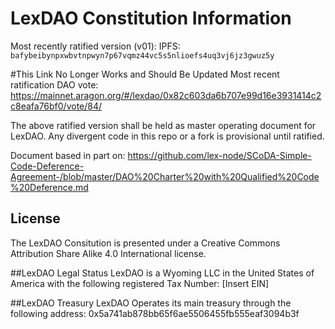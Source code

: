 # LexDAO Constitution Information

Most recently ratified version (v01): IPFS: `bafybeibynpxwbvtnpwyn7p67vqmz44vc5s5nlioefs4uq3vj6jz3gwuz5y`

#This Link No Longer Works and Should Be Updated
Most recent ratification DAO vote: https://mainnet.aragon.org/#/lexdao/0x82c603da6b707e99d16e3931414c2c8eafa76bf0/vote/84/

The above ratified version shall be held as master operating document for LexDAO. Any divergent code in this repo or a fork is provisional until ratified.


Document based in part on: https://github.com/lex-node/SCoDA-Simple-Code-Deference-Agreement-/blob/master/DAO%20Charter%20with%20Qualified%20Code%20Deference.md

## License

The LexDAO Consitution is presented under a Creative Commons Attribution Share Alike 4.0 International license.

##LexDAO Legal Status
LexDAO is a Wyoming LLC in the United States of America with the following registered Tax Number: [Insert EIN]

##LexDAO Treasury
LexDAO Operates its main treasury through the following address: 0x5a741ab878bb65f6ae5506455fb555eaf3094b3f